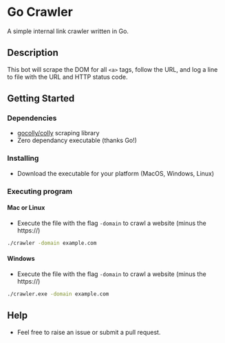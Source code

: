# Go Crawler

A simple internal link crawler written in Go.

## Description

This bot will scrape the DOM for all `<a>` tags, follow the URL, and log a line to file with the URL and HTTP status code.

## Getting Started
### Dependencies

* [gocolly/colly](https://github.com/gocolly/colly) scraping library
* Zero dependancy executable (thanks Go!)

### Installing
* Download the executable for your platform (MacOS, Windows, Linux)

### Executing program
#### Mac or Linux
* Execute the file with the flag `-domain` to crawl a website (minus the https://)
```bash
./crawler -domain example.com
```

#### Windows
* Execute the file with the flag `-domain` to crawl a website (minus the https://)
```bash
./crawler.exe -domain example.com
```

## Help
* Feel free to raise an issue or submit a pull request.
